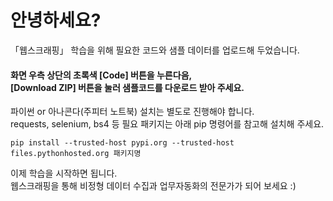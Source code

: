 # 안녕하세요?
「웹스크래핑」 학습을 위해 필요한 코드와 샘플 데이터를 업로드해 두었습니다.
#### 화면 우측 상단의 초록색 [Code] 버튼을 누른다음,<br/>[Download ZIP] 버튼을 눌러 샘플코드를 다운로드 받아 주세요.

파이썬 or 아나콘다(주피터 노트북) 설치는 별도로 진행해야 합니다.<br/>requests, selenium, bs4 등 필요 패키지는 아래 pip 명령어를 참고해 설치해 주세요.

    pip install --trusted-host pypi.org --trusted-host files.pythonhosted.org 패키지명

이제 학습을 시작하면 됩니다.<br/>웹스크래핑을 통해 비정형 데이터 수집과 업무자동화의 전문가가 되어 보세요 :)
